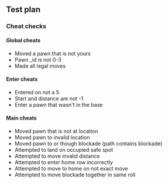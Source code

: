 ## Test plan

### Cheat checks
#### Global cheats
- Moved a pawn that is not yours
- Pawn \_id is not 0-3
- Made all legal moves
#### Enter cheats
- Entered on not a 5
- Start and distance are not -1
- Enter a pawn that wasn't in the base
#### Main cheats
- Moved pawn that is not at location
- Moved pawn to invalid location
- Moved pawn to or though blockade (path contains blockade)
- Attempted to land on occupied safe spot
- Attempted to move invalid distance
- Attempted to enter home row incorrectly
- Attempted to move to home on not exact move
- Attempted to move blockade together in same roll